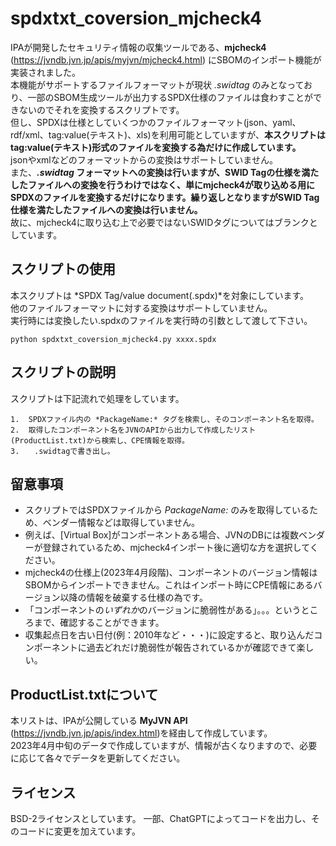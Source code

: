 # spdxtxt_coversion_mjcheck4

IPAが開発したセキュリティ情報の収集ツールである、**mjcheck4** (<https://jvndb.jvn.jp/apis/myjvn/mjcheck4.html>) にSBOMのインポート機能が実装されました。  
本機能がサポートするファイルフォーマットが現状 *.swidtag* のみとなっており、一部のSBOM生成ツールが出力するSPDX仕様のファイルは食わすことができないのでそれを変換するスクリプトです。  
但し、SPDXは仕様としていくつかのファイルフォーマット(json、yaml、rdf/xml、tag:value(テキスト)、xls)を利用可能としていますが、**本スクリプトはtag:value(テキスト)形式のファイルを変換する為だけに作成しています。**  
jsonやxmlなどのフォーマットからの変換はサポートしていません。  
また、***.swidtag* フォーマットへの変換は行いますが、SWID Tagの仕様を満たしたファイルへの変換を行うわけではなく、単にmjcheck4が取り込める用にSPDXのファイルを変換するだけになります。繰り返しとなりますがSWID Tag仕様を満たしたファイルへの変換は行いません。**  
故に、mjcheck4に取り込む上で必要ではないSWIDタグについてはブランクとしています。

## スクリプトの使用

本スクリプトは *SPDX Tag/value document(.spdx)*を対象にしています。  
他のファイルフォーマットに対する変換はサポートしていません。  
実行時には変換したい.spdxのファイルを実行時の引数として渡して下さい。  

```
python spdxtxt_coversion_mjcheck4.py xxxx.spdx
```

## スクリプトの説明

スクリプトは下記流れで処理をしています。

    1.  SPDXファイル内の *PackageName:* タグを検索し、そのコンポーネント名を取得。
    2.  取得したコンポーネント名をJVNのAPIから出力して作成したリスト(ProductList.txt)から検索し、CPE情報を取得。
    3.　　.swidtagで書き出し。

## 留意事項

-   スクリプトではSPDXファイルから *PackageName:* のみを取得しているため、ベンダー情報などは取得していません。
-   例えば、[Virtual Box]がコンポーネントある場合、JVNのDBには複数ベンダーが登録されているため、mjcheck4インポート後に適切な方を選択してください。
-   mjcheck4の仕様上(2023年4月段階)、コンポーネントのバージョン情報はSBOMからインポートできません。これはインポート時にCPE情報にあるバージョン以降の情報を破棄する仕様の為です。
-   「コンポーネントの*いずれか*のバージョンに脆弱性がある」。。。というところまで、確認することができます。
-   収集起点日を古い日付(例：2010年など・・・)に設定すると、取り込んだコンポーネントに過去どれだけ脆弱性が報告されているかが確認できて楽しい。

## ProductList.txtについて

本リストは、IPAが公開している **MyJVN API** (<https://jvndb.jvn.jp/apis/index.html>)を経由して作成しています。  
2023年4月中旬のデータで作成していますが、情報が古くなりますので、必要に応じて各々でデータを更新してください。

## ライセンス

BSD-2ライセンスとしています。
一部、ChatGPTによってコードを出力し、そのコードに変更を加えています。

